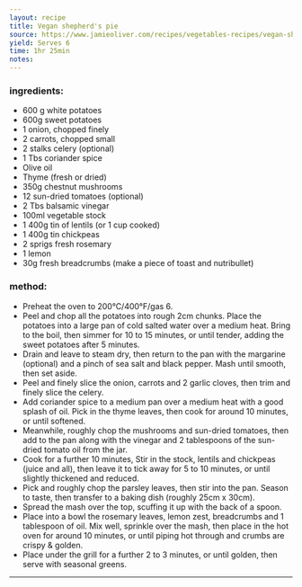 ```yaml
---
layout: recipe
title: Vegan shepherd's pie
source: https://www.jamieoliver.com/recipes/vegetables-recipes/vegan-shepherd-s-pie/
yield: Serves 6
time: 1hr 25min
notes: 
---
```


### ingredients:
- 600 g white potatoes 
- 600g sweet potatoes
- 1 onion, chopped finely
- 2 carrots, chopped small
- 2 stalks celery (optional)
- 1 Tbs coriander spice
- Olive oil
- Thyme (fresh or dried)
- 350g chestnut mushrooms
- 12 sun-dried tomatoes (optional)
- 2 Tbs balsamic vinegar
- 100ml vegetable stock
- 1 400g tin of lentils (or 1 cup cooked)
- 1 400g tin chickpeas
- 2 sprigs fresh rosemary
- 1 lemon
- 30g fresh breadcrumbs (make a piece of toast and nutribullet)

### method:
- Preheat the oven to 200°C/400°F/gas 6.
- Peel and chop all the potatoes into rough 2cm chunks. Place the potatoes into a large pan of cold salted water over a medium heat. Bring to the boil, then simmer for 10 to 15 minutes, or until tender, adding the sweet potatoes after 5 minutes. 
- Drain and leave to steam dry, then return to the pan with the margarine (optional) and a pinch of sea salt and black pepper. Mash until smooth, then set aside.
- Peel and finely slice the onion, carrots and 2 garlic cloves, then trim and finely slice the celery.
- Add coriander spice to a medium pan over a medium heat with a good splash of oil. Pick in the thyme leaves, then cook for around 10 minutes, or until softened.
- Meanwhile, roughly chop the mushrooms and sun-dried tomatoes, then add to the pan along with the vinegar and 2 tablespoons of the sun-dried tomato oil from the jar.
- Cook for a further 10 minutes, Stir in the stock, lentils and chickpeas (juice and all), then leave it to tick away for 5 to 10 minutes, or until slightly thickened and reduced. 
- Pick and roughly chop the parsley leaves, then stir into the pan. Season to taste, then transfer to a baking dish (roughly 25cm x 30cm).
- Spread the mash over the top, scuffing it up with the back of a spoon.
- Place into a bowl the rosemary leaves, lemon zest, breadcrumbs and 1 tablespoon of oil. Mix well, sprinkle over the mash, then place in the hot oven for around 10 minutes, or until piping hot through and crumbs are crispy & golden.
- Place under the grill for a further 2 to 3 minutes, or until golden, then serve with seasonal greens.
---
